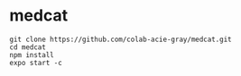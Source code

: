 # medcat
```
git clone https://github.com/colab-acie-gray/medcat.git
cd medcat
npm install
expo start -c
```

